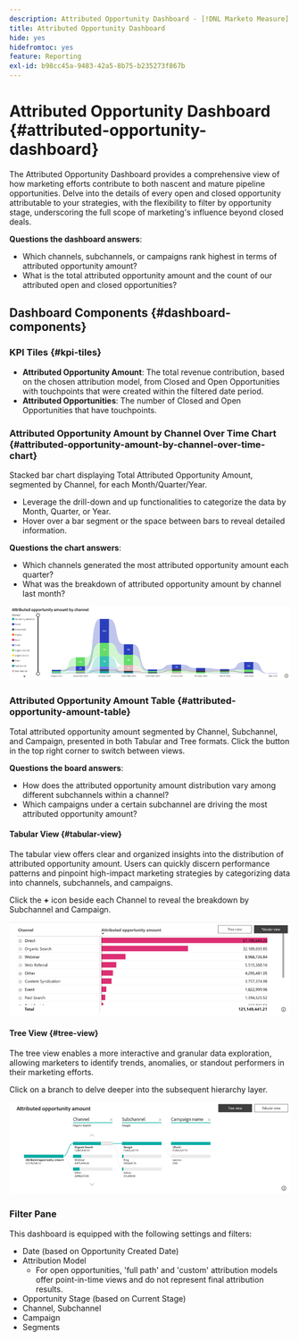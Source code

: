 ```yaml
---
description: Attributed Opportunity Dashboard - [!DNL Marketo Measure] - Product
title: Attributed Opportunity Dashboard
hide: yes
hidefromtoc: yes
feature: Reporting
exl-id: b98cc45a-9483-42a5-8b75-b235273f867b
---
```

# Attributed Opportunity Dashboard {#attributed-opportunity-dashboard}

The Attributed Opportunity Dashboard provides a comprehensive view of how marketing efforts contribute to both nascent and mature pipeline opportunities. Delve into the details of every open and closed opportunity attributable to your strategies, with the flexibility to filter by opportunity stage, underscoring the full scope of marketing's influence beyond closed deals.

**Questions the dashboard answers**:

* Which channels, subchannels, or campaigns rank highest in terms of attributed opportunity amount?
* What is the total attributed opportunity amount and the count of our attributed open and closed opportunities?

## Dashboard Components {#dashboard-components}

### KPI Tiles {#kpi-tiles}

* **Attributed Opportunity Amount**: The total revenue contribution, based on the chosen attribution model, from Closed and Open Opportunities with touchpoints that were created within the filtered date period.
* **Attributed Opportunities**: The number of Closed and Open Opportunities that have touchpoints.

### Attributed Opportunity Amount by Channel Over Time Chart {#attributed-opportunity-amount-by-channel-over-time-chart}

Stacked bar chart displaying Total Attributed Opportunity Amount, segmented by Channel, for each Month/Quarter/Year.

* Leverage the drill-down and up functionalities to categorize the data by Month, Quarter, or Year.
* Hover over a bar segment or the space between bars to reveal detailed information.

**Questions the chart answers**:

* Which channels generated the most attributed opportunity amount each quarter?
* What was the breakdown of attributed opportunity amount by channel last month? 

![](assets/attributed-opportunity-dashboard-1.png)

### Attributed Opportunity Amount Table {#attributed-opportunity-amount-table}

Total attributed opportunity amount segmented by Channel, Subchannel, and Campaign, presented in both Tabular and Tree formats. Click the button in the top right corner to switch between views. 

**Questions the board answers**:

* How does the attributed opportunity amount distribution vary among different subchannels within a channel?
* Which campaigns under a certain subchannel are driving the most attributed opportunity amount?

#### Tabular View {#tabular-view}

The tabular view offers clear and organized insights into the distribution of attributed opportunity amount. Users can quickly discern performance patterns and pinpoint high-impact marketing strategies by categorizing data into channels, subchannels, and campaigns.

Click the **+** icon beside each Channel to reveal the breakdown by Subchannel and Campaign.

![](assets/attributed-opportunity-dashboard-2.png)

#### Tree View {#tree-view}

The tree view enables a more interactive and granular data exploration, allowing marketers to identify trends, anomalies, or standout performers in their marketing efforts.

Click on a branch to delve deeper into the subsequent hierarchy layer.

![](assets/attributed-opportunity-dashboard-3.png)

### Filter Pane

This dashboard is equipped with the following settings and filters:

* Date (based on Opportunity Created Date)
* Attribution Model
  * For open opportunities, 'full path' and 'custom' attribution models offer point-in-time views and do not represent final attribution results.
* Opportunity Stage (based on Current Stage) 
* Channel, Subchannel
* Campaign
* Segments
